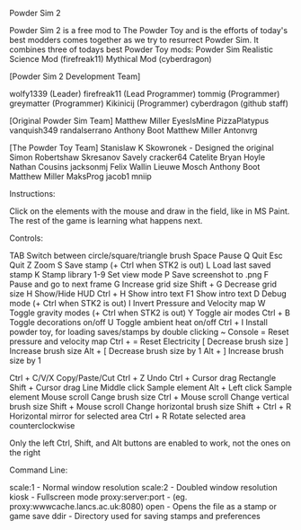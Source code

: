 Powder Sim 2

Powder Sim 2 is a free mod to The Powder Toy and is the efforts of today's best modders comes together as we try to resurrect Powder Sim.
It combines three of todays best Powder Toy mods:
Powder Sim
Realistic Science Mod (firefreak11)
Mythical Mod (cyberdragon)


[Powder Sim 2 Development Team] 

wolfy1339 (Leader)
firefreak11 (Lead Programmer)
tommig (Programmer)
greymatter (Programmer)
Kikinicij (Programmer)
cyberdragon (github staff)

[Original Powder Sim Team] 
Matthew Miller 
EyesIsMine 
PizzaPlatypus 
vanquish349 
randalserrano 
Anthony Boot 
Matthew Miller 
Antonvrg

[The Powder Toy Team]
Stanislaw K Skowronek - Designed the original
Simon Robertshaw
Skresanov Savely
cracker64
Catelite
Bryan Hoyle
Nathan Cousins
jacksonmj
Felix Wallin
Lieuwe Mosch
Anthony Boot
Matthew Miller
MaksProg
jacob1
mniip


Instructions:

Click on the elements with the mouse and draw in the field, like in MS Paint. The rest of the game is learning what happens next.

Controls:

TAB Switch between circle/square/triangle brush Space Pause Q Quit Esc Quit Z Zoom S Save stamp (+ Ctrl when STK2 is out) L Load last saved stamp K Stamp library 1-9 Set view mode P Save screenshot to .png F Pause and go to next frame G Increase grid size Shift + G Decrease grid size H Show/Hide HUD Ctrl + H Show intro text F1 Show intro text D Debug mode (+ Ctrl when STK2 is out) I Invert Pressure and Velocity map W Toggle gravity modes (+ Ctrl when STK2 is out) Y Toggle air modes Ctrl + B Toggle decorations on/off U Toggle ambient heat on/off Ctrl + I Install powder toy, for loading saves/stamps by double clicking ~ Console = Reset pressure and velocity map Ctrl + = Reset Electricity [ Decrease brush size ] Increase brush size Alt + [ Decrease brush size by 1 Alt + ] Increase brush size by 1

Ctrl + C/V/X Copy/Paste/Cut Ctrl + Z Undo Ctrl + Cursor drag Rectangle Shift + Cursor drag Line Middle click Sample element Alt + Left click Sample element Mouse scroll Cange brush size Ctrl + Mouse scroll Change vertical brush size Shift + Mouse scroll Change horizontal brush size Shift + Ctrl + R Horizontal mirror for selected area Ctrl + R Rotate selected area counterclockwise

Only the left Ctrl, Shift, and Alt buttons are enabled to work, not the ones on the right

Command Line:

scale:1 - Normal window resolution scale:2 - Doubled window resolution kiosk - Fullscreen mode proxy:server:port - (eg. proxy:wwwcache.lancs.ac.uk:8080) open - Opens the file as a stamp or game save ddir - Directory used for saving stamps and preferences
